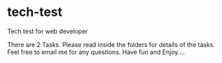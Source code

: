 # tech-test
Tech test for web developer

There are 2 Tasks. Please read inside the folders for details of the tasks. 
Feel free to email me for any questions.
Have fun and Enjoy....
